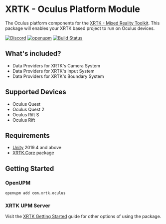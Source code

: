 # XRTK - Oculus Platform Module

The Oculus platform components for the [XRTK - Mixed Reality Toolkit](https://github.com/XRTK/XRTK-Core). This package will enables your XRTK based project to run on Oculus devices.

[![Discord](https://img.shields.io/discord/597064584980987924.svg?label=&logo=discord&logoColor=ffffff&color=7389D8&labelColor=6A7EC2)](https://discord.gg/7DR6QJE)
[![openupm](https://img.shields.io/npm/v/com.xrtk.oculus?label=openupm&registry_uri=https://package.openupm.com)](https://openupm.com/packages/com.xrtk.oculus/)
[![Build Status](https://dev.azure.com/xrtk/Mixed%20Reality%20Toolkit/_apis/build/status/com.xrtk.oculus?branchName=master)](https://dev.azure.com/xrtk/Mixed%20Reality%20Toolkit/_build/latest?definitionId=48&branchName=master)

## What's included?

- Data Providers for XRTK's Camera System
- Data Providers for XRTK's Input System
- Data Providers for XRTK's Boundary System

## Supported Devices

- Oculus Quest
- Oculus Quest 2
- Oculus Rift S
- Oculus Rift

## Requirements

- [Unity](https://unity.com/) 2019.4 and above
- [XRTK.Core](https://github.com/XRTK/XRTK-Core) package

## Getting Started

### OpenUPM

`openupm add com.xrtk.oculus`

### XRTK UPM Server

Visit the [XRTK Getting Started](https://xrtk.io/articles/00-GettingStarted.html) guide for other options of using the package.

